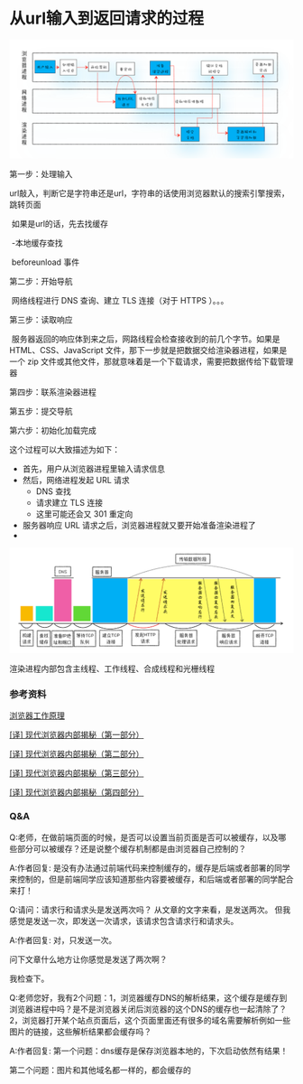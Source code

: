 # 从url输入到返回请求的过程







![从输入url到渲染起始图](../.vuepress/public/images/Browser/从输入url到渲染起始图.png)



第一步：处理输入

​	url敲入，判断它是字符串还是url，字符串的话使用浏览器默认的搜索引擎搜索，跳转页面

​	如果是url的话，先去找缓存

​	-本地缓存查找

​	beforeunload 事件

第二步：开始导航

​	网络线程进行 DNS 查询、建立 TLS 连接（对于 HTTPS ）。。。

第三步：读取响应

​	服务器返回的响应体到来之后，网路线程会检查接收到的前几个字节。如果是 HTML、CSS、JavaScript 文件，那下一步就是把数据交给渲染器进程，如果是一个 zip 文件或其他文件，那就意味着是一个下载请求，需要把数据传给下载管理器

第四步：联系渲染器进程

第五步：提交导航

第六步：初始化加载完成



这个过程可以大致描述为如下：

- 首先，用户从浏览器进程里输入请求信息
- 然后，网络进程发起 URL 请求
  - DNS 查找
  - 请求建立 TLS 连接
  - 这里可能还会又 301 重定向
- 服务器响应 URL 请求之后，浏览器进程就又要开始准备渲染进程了
- 



![从输入url到渲染过程图](../.vuepress/public/images/Browser/从输入url到渲染过程图.png)









































































渲染进程内部包含主线程、工作线程、合成线程和光栅线程

















### 参考资料

[浏览器工作原理](https://time.geekbang.org/column/article/118826)

[[译] 现代浏览器内部揭秘（第一部分）](https://juejin.cn/post/6844903679389073415)

[[译] 现代浏览器内部揭秘（第二部分）](https://juejin.cn/post/6844903692890537992)

[[译] 现代浏览器内部揭秘（第三部分）](https://juejin.cn/post/6844903692894732295)

[[译] 现代浏览器内部揭秘（第四部分）](https://juejin.cn/post/6844903695600058375)





### Q&A

Q:老师，在做前端页面的时候，是否可以设置当前页面是否可以被缓存，以及哪些部分可以被缓存？还是说整个缓存机制都是由浏览器自己控制的？

A:作者回复: 是没有办法通过前端代码来控制缓存的，缓存是后端或者部署的同学来控制的，但是前端同学应该知道那些内容要被缓存，和后端或者部署的同学配合来打！



Q:请问：请求行和请求头是发送两次吗？ 从文章的文字来看，是发送两次。 但我感觉是发送一次，即发送一次请求，该请求包含请求行和请求头。

A:作者回复: 对，只发送一次。

问下文章什么地方让你感觉是发送了两次啊？

我检查下。



Q:老师您好，我有2个问题：1，浏览器缓存DNS的解析结果，这个缓存是缓存到浏览器进程中吗？是不是浏览器关闭后浏览器的这个DNS的缓存也一起清除了？2，浏览器打开某个站点页面后，这个页面里面还有很多的域名需要解析例如一些图片的链接，这些解析结果都会缓存吗？

A:作者回复: 第一个问题：dns缓存是保存浏览器本地的，下次启动依然有结果！

第二个问题：图片和其他域名都一样的，都会缓存的